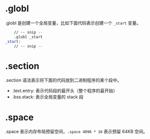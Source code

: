 # .globl

.globl 是创建一个全局变量，比如下面代码表示创建一个 `_start` 变量。

```asm
    // -- snip --
    .globl _start
_start:
    // -- snip --
```

# .section

.section 语法表示将下面的代码放到二进制程序的某个段中。

- .text.entry: 表示代码段的最开头（整个程序的最开始）
- .bss.stack: 表示全局变量的 stack 段

# .space

.space 表示内存布局预留空间，`.space 4096 * 16` 表示预留 64KB 空间。
